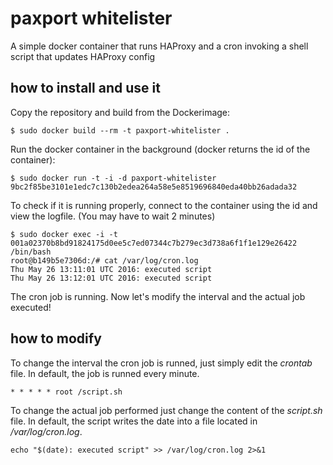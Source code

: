 # paxport whitelister
A simple docker container that runs HAProxy and a cron invoking a shell script that updates HAProxy config

## how to install and use it
Copy the repository and build from the Dockerimage:


`$ sudo docker build --rm -t paxport-whitelister . `


Run the docker container in the background (docker returns the id of the container):


```
$ sudo docker run -t -i -d paxport-whitelister
9bc2f85be3101e1edc7c130b2edea264a58e5e8519696840eda40bb26adada32
```

To check if it is running properly, connect to the container using the id and view the logfile. (You may have to wait 2 minutes)

```
$ sudo docker exec -i -t 001a02370b8bd91824175d0ee5c7ed07344c7b279ec3d738a6f1f1e129e26422 /bin/bash
root@b149b5e7306d:/# cat /var/log/cron.log
Thu May 26 13:11:01 UTC 2016: executed script
Thu May 26 13:12:01 UTC 2016: executed script
```

The cron job is running. Now let's modify the interval and the actual job executed!


## how to modify
To change the interval the cron job is runned, just simply edit the *crontab* file. In default, the job is runned every minute.


`* * * * * root /script.sh`

To change the actual job performed just change the content of the *script.sh* file. In default, the script writes the date into a file located in */var/log/cron.log*.


`echo "$(date): executed script" >> /var/log/cron.log 2>&1`
